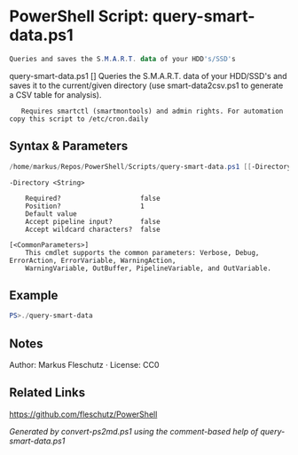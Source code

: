 # PowerShell Script: query-smart-data.ps1
```powershell
Queries and saves the S.M.A.R.T. data of your HDD's/SSD's
```

query-smart-data.ps1 [<directory>]
Queries the S.M.A.R.T. data of your HDD/SSD's and saves it to the current/given directory
(use smart-data2csv.ps1 to generate a CSV table for analysis).

       Requires smartctl (smartmontools) and admin rights. For automation copy this script to /etc/cron.daily

## Syntax & Parameters
```powershell
/home/markus/Repos/PowerShell/Scripts/query-smart-data.ps1 [[-Directory] <String>] [<CommonParameters>]
```

```
-Directory <String>
    
    Required?                    false
    Position?                    1
    Default value                
    Accept pipeline input?       false
    Accept wildcard characters?  false
```

```
[<CommonParameters>]
    This cmdlet supports the common parameters: Verbose, Debug, ErrorAction, ErrorVariable, WarningAction, 
    WarningVariable, OutBuffer, PipelineVariable, and OutVariable.
```

## Example
```powershell
PS>./query-smart-data
```


## Notes
Author: Markus Fleschutz · License: CC0

## Related Links
https://github.com/fleschutz/PowerShell

*Generated by convert-ps2md.ps1 using the comment-based help of query-smart-data.ps1*
